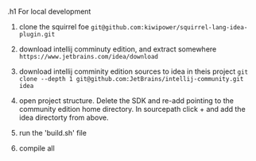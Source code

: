 .h1 For local development

1. clone the squirrel foe
```git@github.com:kiwipower/squirrel-lang-idea-plugin.git```

2. download intellij comminuty edition, and extract somewhere
```https://www.jetbrains.com/idea/download```

3. download intellij comminity edition sources to idea in theis project
```git clone --depth 1 git@github.com:JetBrains/intellij-community.git idea```

4. open project structure. Delete the SDK and re-add pointing to the community edition home directory. In sourcepath click + and add the idea directorty from above.

5. run the 'build.sh' file

6. compile all